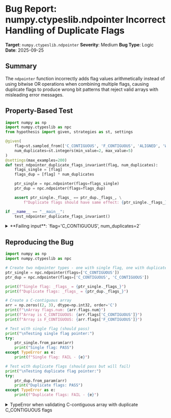 # Bug Report: numpy.ctypeslib.ndpointer Incorrect Handling of Duplicate Flags

**Target**: `numpy.ctypeslib.ndpointer`
**Severity**: Medium
**Bug Type**: Logic
**Date**: 2025-09-25

## Summary

The `ndpointer` function incorrectly adds flag values arithmetically instead of using bitwise OR operations when combining multiple flags, causing duplicate flags to produce wrong bit patterns that reject valid arrays with misleading error messages.

## Property-Based Test

```python
import numpy as np
import numpy.ctypeslib as npc
from hypothesis import given, strategies as st, settings

@given(
    flag=st.sampled_from(['C_CONTIGUOUS', 'F_CONTIGUOUS', 'ALIGNED', 'WRITEABLE']),
    num_duplicates=st.integers(min_value=2, max_value=5)
)
@settings(max_examples=200)
def test_ndpointer_duplicate_flags_invariant(flag, num_duplicates):
    flags_single = [flag]
    flags_dup = [flag] * num_duplicates

    ptr_single = npc.ndpointer(flags=flags_single)
    ptr_dup = npc.ndpointer(flags=flags_dup)

    assert ptr_single._flags_ == ptr_dup._flags_, \
        f"Duplicate flags should have same effect: {ptr_single._flags_} vs {ptr_dup._flags_}"

if __name__ == "__main__":
    test_ndpointer_duplicate_flags_invariant()
```

<details>

<summary>
**Failing input**: `flag='C_CONTIGUOUS', num_duplicates=2`
</summary>
```
Traceback (most recent call last):
  File "/home/npc/pbt/agentic-pbt/worker_/60/hypo.py", line 21, in <module>
    test_ndpointer_duplicate_flags_invariant()
    ~~~~~~~~~~~~~~~~~~~~~~~~~~~~~~~~~~~~~~~~^^
  File "/home/npc/pbt/agentic-pbt/worker_/60/hypo.py", line 6, in test_ndpointer_duplicate_flags_invariant
    flag=st.sampled_from(['C_CONTIGUOUS', 'F_CONTIGUOUS', 'ALIGNED', 'WRITEABLE']),
               ^^^
  File "/home/npc/miniconda/lib/python3.13/site-packages/hypothesis/core.py", line 2124, in wrapped_test
    raise the_error_hypothesis_found
  File "/home/npc/pbt/agentic-pbt/worker_/60/hypo.py", line 17, in test_ndpointer_duplicate_flags_invariant
    assert ptr_single._flags_ == ptr_dup._flags_, \
           ^^^^^^^^^^^^^^^^^^^^^^^^^^^^^^^^^^^^^
AssertionError: Duplicate flags should have same effect: 1 vs 2
Falsifying example: test_ndpointer_duplicate_flags_invariant(
    flag='C_CONTIGUOUS',
    num_duplicates=2,
)
```
</details>

## Reproducing the Bug

```python
import numpy as np
import numpy.ctypeslib as npc

# Create two ndpointer types - one with single flag, one with duplicate
ptr_single = npc.ndpointer(flags=['C_CONTIGUOUS'])
ptr_dup = npc.ndpointer(flags=['C_CONTIGUOUS', 'C_CONTIGUOUS'])

print(f"Single flag: _flags_ = {ptr_single._flags_}")
print(f"Duplicate flags: _flags_ = {ptr_dup._flags_}")

# Create a C-contiguous array
arr = np.zeros((2, 3), dtype=np.int32, order='C')
print(f"\nArray flags.num: {arr.flags.num}")
print(f"Array is C_CONTIGUOUS: {arr.flags['C_CONTIGUOUS']}")
print(f"Array is F_CONTIGUOUS: {arr.flags['F_CONTIGUOUS']}")

# Test with single flag (should pass)
print("\nTesting single flag pointer:")
try:
    ptr_single.from_param(arr)
    print("Single flag: PASS")
except TypeError as e:
    print(f"Single flag: FAIL - {e}")

# Test with duplicate flags (should pass but will fail)
print("\nTesting duplicate flag pointer:")
try:
    ptr_dup.from_param(arr)
    print("Duplicate flags: PASS")
except TypeError as e:
    print(f"Duplicate flags: FAIL - {e}")
```

<details>

<summary>
TypeError when validating C-contiguous array with duplicate C_CONTIGUOUS flags
</summary>
```
Single flag: _flags_ = 1
Duplicate flags: _flags_ = 2

Array flags.num: 1285
Array is C_CONTIGUOUS: True
Array is F_CONTIGUOUS: False

Testing single flag pointer:
Single flag: PASS

Testing duplicate flag pointer:
Duplicate flags: FAIL - array must have flags ['F_CONTIGUOUS']
```
</details>

## Why This Is A Bug

This violates expected behavior for several critical reasons:

1. **Incorrect Bit Flag Combination**: The `_num_fromflags` function in `/home/npc/pbt/agentic-pbt/envs/numpy_env/lib/python3.13/site-packages/numpy/ctypeslib/_ctypeslib.py:168-172` uses arithmetic addition (`+=`) instead of bitwise OR (`|=`) to combine flag values. This is fundamentally wrong for bit flags.

2. **Violates Idempotency**: In any proper flag system, `FLAG | FLAG = FLAG`. The current implementation makes `FLAG + FLAG = DIFFERENT_FLAG`. Specifically, `C_CONTIGUOUS` (value 1) added twice becomes 2, which is the bit value for `F_CONTIGUOUS`.

3. **Misleading Error Messages**: When validation fails, the error message incorrectly states that the array needs `F_CONTIGUOUS` when the actual issue is the incorrect flag calculation from duplicates.

4. **Documentation Gap**: The numpy documentation for `ndpointer` doesn't specify behavior for duplicate flags, and users would reasonably expect idempotent behavior consistent with standard bit flag operations.

5. **Real-World Impact**: Programs that build flag lists dynamically can easily produce duplicates, especially when combining flags from multiple sources or configuration options.

## Relevant Context

The flag values in `numpy._core.multiarray._flagdict` are:
- `C_CONTIGUOUS`: 1
- `F_CONTIGUOUS`: 2
- `ALIGNED`: 256
- `WRITEABLE`: 1024

When `C_CONTIGUOUS` is added twice: 1 + 1 = 2, which incorrectly sets the `F_CONTIGUOUS` bit instead of maintaining the `C_CONTIGUOUS` bit (1 | 1 = 1).

This bug exists in the core ctypeslib module at line 171 of `_ctypeslib.py`. The validation logic at line 201-202 correctly uses bitwise AND to check flags, but the flag combination logic incorrectly uses addition.

Documentation reference: https://numpy.org/doc/stable/reference/generated/numpy.ctypeslib.ndpointer.html

## Proposed Fix

```diff
--- a/numpy/ctypeslib/_ctypeslib.py
+++ b/numpy/ctypeslib/_ctypeslib.py
@@ -168,7 +168,7 @@ def _num_fromflags(flaglist):
 def _num_fromflags(flaglist):
     num = 0
     for val in flaglist:
-        num += mu._flagdict[val]
+        num |= mu._flagdict[val]
     return num
```